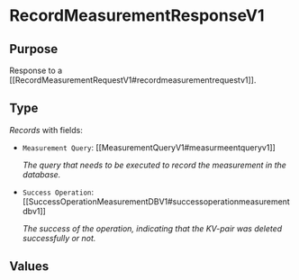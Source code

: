 # RecordMeasurementResponseV1

## Purpose

<!-- --8<-- [start:purpose] -->
Response to a [[RecordMeasurementRequestV1#recordmeasurementrequestv1]].
<!-- --8<-- [end:purpose] -->

## Type

<!-- --8<-- [start:type] -->
<div class="type">

*Records* with fields:
- `Measurement Query`: [[MeasurementQueryV1#measurmeentqueryv1]]

  *The query that needs to be executed to record the measurement in the database.*

- `Success Operation`: [[SuccessOperationMeasurementDBV1#successoperationmeasurementdbv1]]

  *The success of the operation, indicating that the KV-pair was deleted successfully or not.*



</div>
<!-- --8<-- [end:type] -->

## Values

